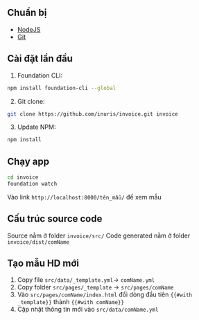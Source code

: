 ## Chuẩn bị

- [NodeJS](https://nodejs.org/en/)
- [Git](https://git-scm.com/)

## Cài đặt lần đầu

1. Foundation CLI:

```bash
npm install foundation-cli --global
```

2. Git clone:

```bash
git clone https://github.com/inuris/invoice.git invoice
```

3. Update NPM:

```bash
npm install
```

## Chạy app

```bash
cd invoice
foundation watch
```

Vào link `http://localhost:8000/tên_mẫu/` để xem mẫu

## Cấu trúc source code

Source nằm ở folder `invoice/src/`
Code generated nằm ở folder `invoice/dist/comName`

## Tạo mẫu HD mới

1. Copy file `src/data/_template.yml`-> `comName.yml`
2. Copy folder `src/pages/_template` -> `src/pages/comName`
3. Vào `src/pages/comName/index.html` đổi dòng đầu tiên `{{#with _template}}` thành `{{#with comName}}`
4. Cập nhật thông tin mới vào `src/data/comName.yml`


